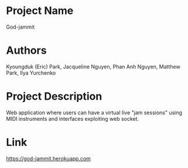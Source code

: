 # Project Name

God-jammit

# Authors

Kyoungduk (Eric) Park, Jacqueline Nguyen, Phan Anh Nguyen, Matthew Park, Ilya Yurchenko

# Project Description

Web application where users can have a virtual live "jam sessions" using MIDI instruments and interfaces exploiting web socket.

# Link

https://god-jammit.herokuapp.com


